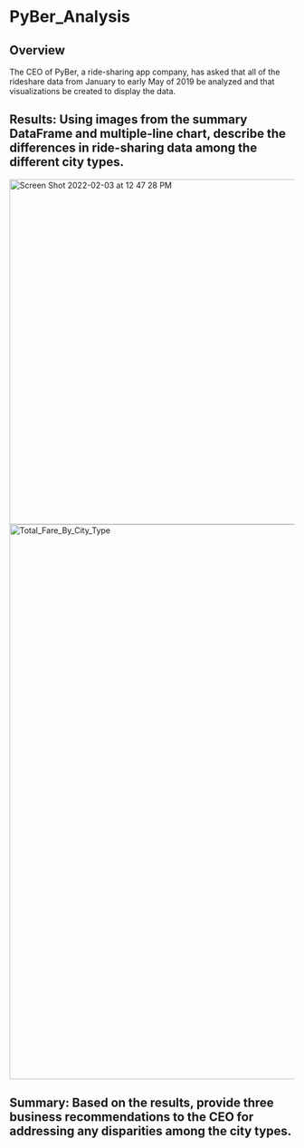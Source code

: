 # PyBer_Analysis

## Overview 
The CEO of PyBer, a ride-sharing app company, has asked that all of the rideshare data from January to early May of 2019 be analyzed and that visualizations be created to display the data. 

## Results: Using images from the summary DataFrame and multiple-line chart, describe the differences in ride-sharing data among the different city types.


<img width="609" alt="Screen Shot 2022-02-03 at 12 47 28 PM" src="https://user-images.githubusercontent.com/60076980/152409144-3ddd0cc7-595d-4faa-9748-d49bb5cf9bb4.png">


<img width="979" alt="Total_Fare_By_City_Type" src="https://user-images.githubusercontent.com/60076980/152407593-e3d4d21a-c3ae-4cce-b6d2-5f7c4c5ab2a8.png">


## Summary: Based on the results, provide three business recommendations to the CEO for addressing any disparities among the city types.
